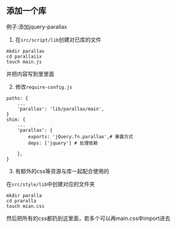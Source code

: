 ## 添加一个库

例子:添加jquery-parallax

1. 在`src/script/lib`创建对已库的文件

```basj
mkdir parallax
cd parallaiix
touch main.js
```
并把内容写到里里面

2. 修改`require-config.js`

```
paths: {
    ...
    'parallax': 'lib/parallax/main',
}
shim: {
    ...
    'parallax': {
        exports: 'jQuery.fn.parallax',# 暴露方式
        deps: ['jquery'] # 处理依赖

    },
}
```

3. 有额外的css等资源与库一起配合使用的

在`src/style/lib`中创建对应的文件夹
```
mkdir paralla
cd praralla
touch mian.css
```

然后把所有的css都扔到这里面，若多个可以再main.css中import进去
